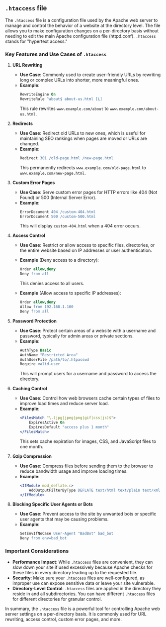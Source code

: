 ## `.htaccess` file
 
The `.htaccess` file is a configuration file used by the Apache web server to manage and control the behavior of a website at the directory level. The file allows you to make configuration changes on a per-directory basis without needing to edit the main Apache configuration file (httpd.conf). `.htaccess` stands for "hypertext access."

### Key Features and Use Cases of `.htaccess`

1. **URL Rewriting**
   - **Use Case**: Commonly used to create user-friendly URLs by rewriting long or complex URLs into shorter, more meaningful ones.
   - **Example**:
     ```apache
     RewriteEngine On
     RewriteRule ^about$ about-us.html [L]
     ```
     This rule rewrites `www.example.com/about` to `www.example.com/about-us.html`.

2. **Redirects**
   - **Use Case**: Redirect old URLs to new ones, which is useful for maintaining SEO rankings when pages are moved or URLs are changed.
   - **Example**:
     ```apache
     Redirect 301 /old-page.html /new-page.html
     ```
     This permanently redirects `www.example.com/old-page.html` to `www.example.com/new-page.html`.

3. **Custom Error Pages**
   - **Use Case**: Serve custom error pages for HTTP errors like 404 (Not Found) or 500 (Internal Server Error).
   - **Example**:
     ```apache
     ErrorDocument 404 /custom-404.html
     ErrorDocument 500 /custom-500.html
     ```
     This will display `custom-404.html` when a 404 error occurs.

4. **Access Control**
   - **Use Case**: Restrict or allow access to specific files, directories, or the entire website based on IP addresses or user authentication.
   - **Example** (Deny access to a directory):
     ```apache
     Order allow,deny
     Deny from all
     ```
     This denies access to all users.

   - **Example** (Allow access to specific IP addresses):
     ```apache
     Order allow,deny
     Allow from 192.168.1.100
     Deny from all
     ```

5. **Password Protection**
   - **Use Case**: Protect certain areas of a website with a username and password, typically for admin areas or private sections.
   - **Example**:
     ```apache
     AuthType Basic
     AuthName "Restricted Area"
     AuthUserFile /path/to/.htpasswd
     Require valid-user
     ```
     This will prompt users for a username and password to access the directory.

6. **Caching Control**
   - **Use Case**: Control how web browsers cache certain types of files to improve load times and reduce server load.
   - **Example**:
     ```apache
     <FilesMatch "\.(jpg|jpeg|png|gif|css|js)$">
         ExpiresActive On
         ExpiresDefault "access plus 1 month"
     </FilesMatch>
     ```
     This sets cache expiration for images, CSS, and JavaScript files to one month.

7. **Gzip Compression**
   - **Use Case**: Compress files before sending them to the browser to reduce bandwidth usage and improve loading times.
   - **Example**:
     ```apache
     <IfModule mod_deflate.c>
         AddOutputFilterByType DEFLATE text/html text/plain text/xml text/css application/javascript
     </IfModule>
     ```

8. **Blocking Specific User Agents or Bots**
   - **Use Case**: Prevent access to the site by unwanted bots or specific user agents that may be causing problems.
   - **Example**:
     ```apache
     SetEnvIfNoCase User-Agent "BadBot" bad_bot
     Deny from env=bad_bot
     ```

### Important Considerations

- **Performance Impact**: While `.htaccess` files are convenient, they can slow down your site if used excessively because Apache checks for these files in every directory leading up to the requested file.
- **Security**: Make sure your `.htaccess` files are well-configured, as improper use can expose sensitive data or leave your site vulnerable.
- **Directory-Level Control**: `.htaccess` files are applied in the directory they reside in and all subdirectories. You can have different `.htaccess` files for different directories for granular control.

In summary, the `.htaccess` file is a powerful tool for controlling Apache web server settings on a per-directory basis. It is commonly used for URL rewriting, access control, custom error pages, and more.
